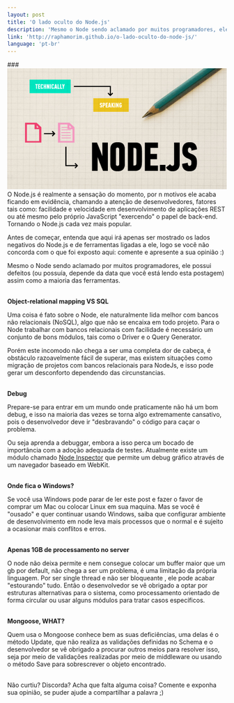```yaml
---
layout: post
title: 'O lado oculto do Node.js'
description: 'Mesmo o Node sendo aclamado por muitos programadores, ele possui defeitos assim como a maioria das ferramentas.'
link: 'http://raphamorim.github.io/o-lado-oculto-do-node-js/'
language: 'pt-br'
---
```


###<img src="/assets/images/posts/why-node-js.jpg" alt="NodeJs">
O Node.js é realmente a sensação do momento, por n motivos ele acaba ficando em evidência,
chamando a atenção de desenvolvedores, fatores tais como: facilidade e velocidade em desenvolvimento de aplicações
REST ou até mesmo pelo próprio JavaScript "exercendo" o papel de back-end. Tornando o Node.js
cada vez mais popular.

<!-- more -->

Antes de começar, entenda que aqui irá apenas ser mostrado os lados negativos do Node.js e de ferramentas ligadas a ele,
logo se você não concorda com o que foi exposto aqui: comente e apresente a sua opinião :)

Mesmo o Node sendo aclamado por muitos programadores, ele possui defeitos (ou possuía,
depende da data que você está lendo esta postagem) assim como a maioria das ferramentas.
<br><br>

**Object-relational mapping VS SQL**

Uma coisa é fato sobre o Node, ele naturalmente lida melhor com bancos não relacionais (NoSQL), algo
que não se encaixa em todo projeto. Para o Node trabalhar com bancos relacionais com facilidade é
necessário um conjunto de bons módulos, tais como o Driver e o Query Generator.

Porém este incomodo não chega a ser uma completa dor de cabeça, é obstáculo razoavelmente fácil de
superar, mas existem situações como migração de projetos com bancos relacionais para NodeJs, e isso
pode gerar um desconforto dependendo das circunstancias.
<br><br>

**Debug**

Prepare-se para entrar em um mundo onde praticamente não há um bom debug, e isso na maioria
das vezes se torna algo extremamente cansativo, pois o desenvolvedor deve ir "desbravando" o código
para caçar o problema.

Ou seja aprenda a debuggar, embora a isso perca um bocado de importância com a adoção
adequada de testes. Atualmente existe um módulo chamado
<a href="https://github.com/node-inspector/node-inspector" class="link">Node Inspector</a>
que permite um debug gráfico através de um navegador baseado em WebKit.
<br><br>

**Onde fica o Windows?**

Se você usa Windows pode parar de ler este post e fazer o favor de comprar um Mac ou
colocar Linux em sua maquina. Mas se você é "ousado" e quer continuar usando Windows, saiba que
configurar ambiente de desenvolvimento em node leva mais processos que o normal e
é sujeito a ocasionar mais conflitos e erros.
<br><br>

**Apenas 1GB de processamento no server**

O node não deixa permite e nem consegue colocar um buffer maior que um gb por default,
não chega a ser um problema, é uma limitação da própria linguagem. Por ser single thread e não ser bloqueante
, ele pode acabar "estourando" tudo. Então o desenvolvedor se vê obrigado a optar por
estruturas alternativas para o sistema, como processamento orientado de forma circular ou usar alguns
módulos para tratar casos específicos.
<br><br>

**Mongoose, WHAT?**

Quem usa o Mongoose conhece bem as suas deficiências, uma delas é o método Update, que não realiza as validações
definidas no Schema e o desenvolvedor se vê obrigado a procurar outros meios para resolver isso, seja por meio de validações
realizadas por meio de middleware ou usando o método Save para sobrescrever o objeto encontrado.
<br><br>

Não curtiu? Discorda? Acha que falta alguma coisa?
Comente e exponha sua opinião, se puder ajude a compartilhar a palavra ;)
